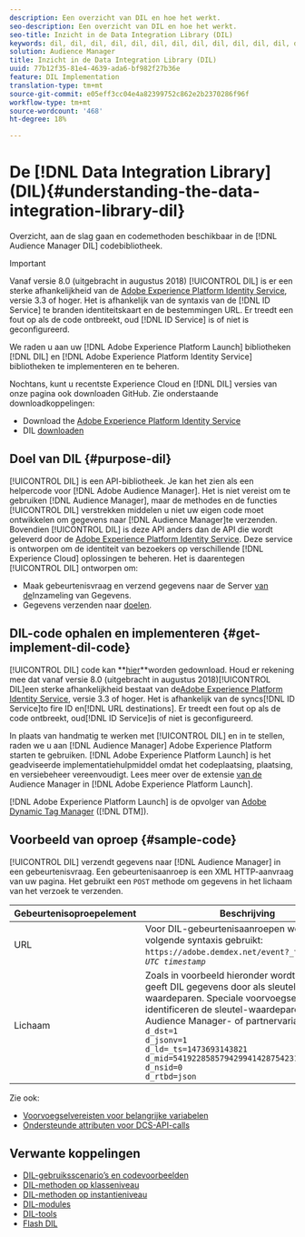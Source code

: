 ```yaml
---
description: Een overzicht van DIL en hoe het werkt.
seo-description: Een overzicht van DIL en hoe het werkt.
seo-title: Inzicht in de Data Integration Library (DIL)
keywords: dil, dil, dil, dil, dil, dil, dil, dil, dil, dil, dil, dil, dil, dil, dil, dil, dil, dil, dil, dil, dil, dil, dil, dil, dil, dil, dil, dil, dil, dil, dil, dil, dil, dil,
solution: Audience Manager
title: Inzicht in de Data Integration Library (DIL)
uuid: 77b12f35-81e4-4639-ada6-bf982f27b36e
feature: DIL Implementation
translation-type: tm+mt
source-git-commit: e05eff3cc04e4a82399752c862e2b2370286f96f
workflow-type: tm+mt
source-wordcount: '468'
ht-degree: 18%

---
```



# De [!DNL Data Integration Library] (DIL){#understanding-the-data-integration-library-dil}

Overzicht, aan de slag gaan en codemethoden beschikbaar in de [!DNL Audience Manager DIL] codebibliotheek.

>[!IMPORTANT]
>
>Vanaf versie 8.0 (uitgebracht in augustus 2018) [!UICONTROL DIL] is er een sterke afhankelijkheid van de [Adobe Experience Platform Identity Service](https://docs.adobe.com/content/help/nl-NL/id-service/using/home.html), versie 3.3 of hoger. Het is afhankelijk van de syntaxis van de [!DNL ID Service] te branden identiteitskaart en de bestemmingen URL. Er treedt een fout op als de code ontbreekt, oud [!DNL ID Service] is of niet is geconfigureerd.
>
>We raden u aan uw [!DNL Adobe Experience Platform Launch] bibliotheken [!DNL DIL] en [!DNL Adobe Experience Platform Identity Service] bibliotheken te implementeren en te beheren.

Nochtans, kunt u recentste Experience Cloud en [!DNL DIL] versies van onze pagina ook downloaden GitHub. Zie onderstaande downloadkoppelingen:

* Download the [Adobe Experience Platform Identity Service](https://github.com/Adobe-Marketing-Cloud/id-service/releases)
* DIL [downloaden](https://github.com/Adobe-Marketing-Cloud/dil/releases)

## Doel van DIL {#purpose-dil}

[!UICONTROL DIL] is een API-bibliotheek. Je kan het zien als een helpercode voor [!DNL Adobe Audience Manager]. Het is niet vereist om te gebruiken [!DNL Audience Manager], maar de methodes en de functies [!UICONTROL DIL] verstrekken middelen u niet uw eigen code moet ontwikkelen om gegevens naar [!DNL Audience Manager]te verzenden. Bovendien [!UICONTROL DIL] is deze API anders dan de API die wordt geleverd door de [Adobe Experience Platform Identity Service](https://docs.adobe.com/content/help/nl-NL/id-service/using/home.html). Deze service is ontworpen om de identiteit van bezoekers op verschillende [!DNL Experience Cloud] oplossingen te beheren. Het is daarentegen [!UICONTROL DIL] ontworpen om:

* Maak gebeurtenisvraag en verzend gegevens naar de Server [van de](../reference/system-components/components-data-collection.md)Inzameling van Gegevens.
* Gegevens verzenden naar [doelen](../features/destinations/destinations.md).

## DIL-code ophalen en implementeren {#get-implement-dil-code}

[!UICONTROL DIL] code kan **[hier](https://github.com/Adobe-Marketing-Cloud/dil/releases)**worden gedownload. Houd er rekening mee dat vanaf versie 8.0 (uitgebracht in augustus 2018)[!UICONTROL DIL]een sterke afhankelijkheid bestaat van de[Adobe Experience Platform Identity Service](https://docs.adobe.com/content/help/nl-NL/id-service/using/home.html), versie 3.3 of hoger. Het is afhankelijk van de syncs[!DNL ID Service]to fire ID en[!DNL URL destinations]. Er treedt een fout op als de code ontbreekt, oud[!DNL ID Service]is of niet is geconfigureerd.

In plaats van handmatig te werken met [!UICONTROL DIL] en in te stellen, raden we u aan [!DNL Audience Manager] Adobe Experience Platform starten [](https://docs.adobelaunch.com/) te gebruiken. [!DNL Adobe Experience Platform Launch] is het geadviseerde implementatiehulpmiddel omdat het codeplaatsing, plaatsing, en versiebeheer vereenvoudigt. Lees meer over de extensie [van de](https://docs.adobelaunch.com/extension-reference/web/adobe-audience-manager-extension) Audience Manager in [!DNL Adobe Experience Platform Launch].

[!DNL Adobe Experience Platform Launch] is de opvolger van [Adobe Dynamic Tag Manager](https://docs.adobe.com/content/help/en/dtm/using/c-overview.html) ([!DNL DTM]).

## Voorbeeld van oproep {#sample-code}

[!UICONTROL DIL] verzendt gegevens naar [!DNL Audience Manager] in een gebeurtenisvraag. Een gebeurtenisaanroep is een XML HTTP-aanvraag van uw pagina. Het gebruikt een `POST` methode om gegevens in het lichaam van het verzoek te verzenden.

| Gebeurtenisoproepelement | Beschrijving |
|--- |--- |
| URL | Voor DIL-gebeurtenisaanroepen wordt de volgende syntaxis gebruikt: `https://adobe.demdex.net/event?_ts =` *`UNIX UTC timestamp`* |
| Lichaam | Zoals in voorbeeld hieronder wordt getoond, geeft DIL gegevens door als sleutel-waardeparen. Speciale voorvoegseltekens identificeren de sleutel-waardeparen als Audience Manager- of partnervariabelen.<br>`d_dst=1`<br>`d_jsonv=1`<br>`d_ld=_ts=1473693143821`<br>`d_mid=54192285857942994142875423154873503351`<br>`d_nsid=0`<br>`d_rtbd=json`<br> |

Zie ook:
* [Voorvoegselvereisten voor belangrijke variabelen](../features/traits/trait-variable-prefixes.md)
* [Ondersteunde attributen voor DCS-API-calls](../api/dcs-intro/dcs-api-reference/dcs-keys.md)

## Verwante koppelingen

* [DIL-gebruiksscenario’s en codevoorbeelden](/help/using/dil/dil-use-cases.md)
* [DIL-methoden op klasseniveau ](/help/using/dil/dil-class-overview/dil-start.md)
* [DIL-methoden op instantieniveau](/help/using/dil/dil-instance-methods.md)
* [DIL-modules](/help/using/dil/dil-modules.md)
* [DIL-tools](/help/using/dil/dil-tools.md)
* [Flash DIL](/help/using/dil/dil-flash.md)